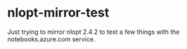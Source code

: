 # nlopt-mirror-test
Just trying to mirror nlopt 2.4.2 to test a few things with the notebooks.azure.com service.
